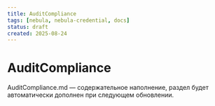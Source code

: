 ```yaml
---
title: AuditCompliance
tags: [nebula, nebula-credential, docs]
status: draft
created: 2025-08-24
---
```


# AuditCompliance

AuditCompliance.md — содержательное наполнение, раздел будет автоматически дополнен при следующем обновлении.
